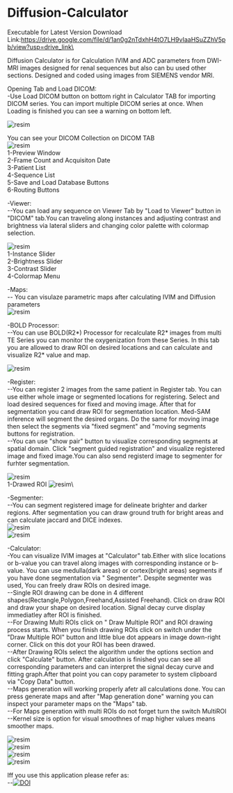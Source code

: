 # Diffusion-Calculator
Executable for Latest Version Download Link:https://drive.google.com/file/d/1an0g2nTdxhH4tO7LH9vIaaHSuZZhV5pb/view?usp=drive_link\

Diffusion Calculator is for Calculation IVIM and ADC parameters from DWI-MRI images designed for renal sequences but also can bu used other sections. Designed and coded using images from SIEMENS vendor MRI.

Opening Tab and Load DICOM:\
-Use Load DICOM button on bottom right in Calculator TAB for importing DICOM series. You can import multiple DICOM series at once. When Loading is finished you can see a warning on bottom left.

![resim](assets/img1.png)



You can see your DICOM Collection on DICOM TAB\
![resim](assets/img2.png)\
1-Preview Window\
2-Frame Count and Acquisiton Date\
3-Patient List\
4-Sequence List\
5-Save and Load Database Buttons\
6-Routing Buttons


-Viewer:\
--You can load any sequence on Viewer Tab by "Load to Viewer" button in "DICOM" tab.You can traveling along instances and adjusting contrast and brightness via lateral sliders and changing color palette with colormap selection.

![resim](assets/img3.png)\
1-Instance Slider\
2-Brightness Slider\
3-Contrast Slider\
4-Colormap Menu

-Maps:\
-- You can visulaze parametric maps after calculating IVIM and Diffusion parameters \
![resim](assets/img4.png)


-BOLD Processor:\
--You can use BOLD(R2*) Processor for recalculate R2* images from multi TE Series you can monitor the oxygenization from these Series. In this tab you are allowed to draw ROI on desired locations and can calculate and visualize R2* value and map.

![resim](assets/img5.png)


-Register:\
--You can register 2 images from the same patient in Register tab. You can use either whole image or segmented locations for registering. Select and load desired sequences for fixed and moving image. After that for segmentation you cand draw ROI for segmentation location. Med-SAM inference will segment the desired organs. Do the same for moving image then select the segments via "fixed segment" and "moving segments buttons for registration.\
--You can use "show pair" button tu visualize corresponding segments at spatial domain. Click "segment guided registration" and visualize registered image and fixed image.You can also send registerd image to segmenter for furhter segmentation.

![resim](assets/img6.png)\
1-Drawed ROI
![resim](assets/img7.png)\

-Segmenter:\
--You can segment registered image for delineate brighter and darker regions. After segmentation you can draw ground truth for bright areas and can calculate jaccard and DICE indexes.\
![resim](assets/img8.png)\
![resim](assets/img9.png)

-Calculator:\
-You can visualize IVIM images at "Calculator" tab.Either with slice locations or b-value you can  travel along images with corresponding instance or b-value. You can use medulla(dark areas) or cortex(bright areas) segments if you have done segmentation via " Segmenter". Despite segmenter was used, You can freely draw ROIs on desired image.\
--Single ROI drawing can be done in 4 different shapes(Rectangle,Polygon,Freehand,Assisted Freehand). Click on draw ROI and draw your shape on desired location. Signal decay curve display immediatley after ROI is finished.\
--For Drawing Multi ROIs click on " Draw Multiple ROI" and ROI drawing process starts. When you finish drawing ROIs click on switch under the "Draw Multiple ROI" button and little blue dot appears in image down-right corner. Click on this dot your ROI has been drawed.\
--After Drawing ROIs select the algorithm under the options section and click "Calculate" button. After calculation is finished you can see all corresponding parameters and can interpret the signal decay curve and fitting graph.After that point you can copy parameter to system clipboard via "Copy Data" button.\
--Maps generation will working properly afetr all calculations done. You can press generate maps and after "Map generation done" warning you can inspect your parameter maps on the "Maps" tab.\
--For Maps generation with multi ROIs do not forget turn the switch MultiROI\
--Kernel size is option for visual smoothnes of map higher values means smoother maps.

![resim](assets/img11.png)\
![resim](assets/img12.png)\
![resim](assets/img13.png)\
![resim](assets/img14.png)


Iff you use this  application please refer  as:\
--[![DOI](https://zenodo.org/badge/842934415.svg)](https://doi.org/10.5281/zenodo.15836050)
